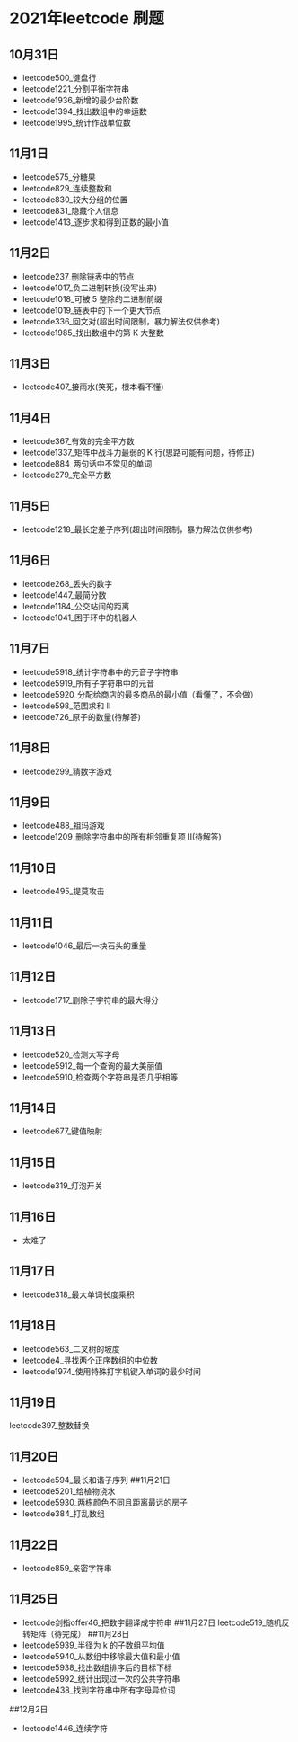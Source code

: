 # 2021年leetcode 刷题
## 10月31日
* leetcode500_键盘行
* leetcode1221_分割平衡字符串
* leetcode1936_新增的最少台阶数
* leetcode1394_找出数组中的幸运数
* leetcode1995_统计作战单位数
## 11月1日
* leetcode575_分糖果
* leetcode829_连续整数和
* leetcode830_较大分组的位置
* leetcode831_隐藏个人信息
* leetcode1413_逐步求和得到正数的最小值
## 11月2日
* leetcode237_删除链表中的节点
* leetcode1017_负二进制转换(没写出来)
* leetcode1018_可被 5 整除的二进制前缀
* leetcode1019_链表中的下一个更大节点
* leetcode336_回文对(超出时间限制，暴力解法仅供参考)
* leetcode1985_找出数组中的第 K 大整数
## 11月3日
* leetcode407_接雨水(笑死，根本看不懂)
## 11月4日
* leetcode367_有效的完全平方数
* leetcode1337_矩阵中战斗力最弱的 K 行(思路可能有问题，待修正)
* leetcode884_两句话中不常见的单词
* leetcode279_完全平方数
## 11月5日
* leetcode1218_最长定差子序列(超出时间限制，暴力解法仅供参考)
## 11月6日
* leetcode268_丢失的数字
* leetcode1447_最简分数
* leetcode1184_公交站间的距离
* leetcode1041_困于环中的机器人
## 11月7日
* leetcode5918_统计字符串中的元音子字符串
* leetcode5919_所有子字符串中的元音
* leetcode5920_分配给商店的最多商品的最小值（看懂了，不会做）
* leetcode598_范围求和 II
* leetcode726_原子的数量(待解答)
## 11月8日
* leetcode299_猜数字游戏
## 11月9日
* leetcode488_祖玛游戏
* leetcode1209_删除字符串中的所有相邻重复项 II(待解答)
## 11月10日
* leetcode495_提莫攻击
## 11月11日
* leetcode1046_最后一块石头的重量
## 11月12日
* leetcode1717_删除子字符串的最大得分
## 11月13日
* leetcode520_检测大写字母
* leetcode5912_每一个查询的最大美丽值
* leetcode5910_检查两个字符串是否几乎相等
## 11月14日
* leetcode677_键值映射
## 11月15日
* leetcode319_灯泡开关
## 11月16日
* 太难了
## 11月17日
* leetcode318_最大单词长度乘积
## 11月18日
* leetcode563_二叉树的坡度
* leetcode4_寻找两个正序数组的中位数
* leetcode1974_使用特殊打字机键入单词的最少时间
## 11月19日
leetcode397_整数替换
## 11月20日
* leetcode594_最长和谐子序列
##11月21日
* leetcode5201_给植物浇水
* leetcode5930_两栋颜色不同且距离最远的房子
* leetcode384_打乱数组
## 11月22日
* leetcode859_亲密字符串
## 11月25日
* leetcode剑指offer46_把数字翻译成字符串
##11月27日
leetcode519_随机反转矩阵（待完成）
##11月28日
* leetcode5939_半径为 k 的子数组平均值
* leetcode5940_从数组中移除最大值和最小值
* leetcode5938_找出数组排序后的目标下标
* leetcode5992_统计出现过一次的公共字符串
* leetcode438_找到字符串中所有字母异位词

##12月2日
* leetcode1446_连续字符